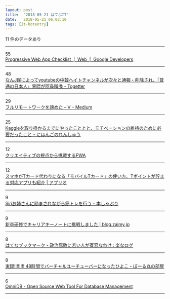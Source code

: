 ```yaml
---
layout: post
title:  "2018-05-21 はてぶIT"
date:   2018-05-21 06:02:10
tags: [it-hotentry]
---
```

11 件のデータあり

<hr><div class="row">
<div class="col-1"><span class="badge badge-pill badge-success h2">55</span></div>
<div class="col-11"><a href='https://developers.google.com/web/progressive-web-apps/checklist' target='_blank'>Progressive Web App Checklist  |  Web  |  Google Developers</a></div>
</div>
<hr>
<div class="row">
<div class="col-1"><span class="badge badge-pill badge-success h2">48</span></div>
<div class="col-11"><a href='https://togetter.com/li/1229279' target='_blank'>なんJ民によってyoutubeの中韓ヘイトチャンネルが次々と通報・削除され、「普通の日本人」界隈が阿鼻叫喚 - Togetter</a></div>
</div>
<hr>
<div class="row">
<div class="col-1"><span class="badge badge-pill badge-success h2">29</span></div>
<div class="col-11"><a href='https://medium.com/@voluntas/d03cafd3d2c0' target='_blank'>フルリモートワークを諦めた – V – Medium</a></div>
</div>
<hr>
<div class="row">
<div class="col-1"><span class="badge badge-pill badge-success h2">25</span></div>
<div class="col-11"><a href='http://catindog.hatenablog.com/entry/2018/05/20/221624' target='_blank'>Kaggleを取り掛かるまでにやったこととと、モチベーションの維持のために必要だったこと - にほんごのれんしゅう</a></div>
</div>
<hr>
<div class="row">
<div class="col-1"><span class="badge badge-pill badge-success h2">12</span></div>
<div class="col-11"><a href='https://www.slideshare.net/clockmaker_jp/pwa-97723651' target='_blank'>クリエイティブの視点から挑戦するPWA</a></div>
</div>
<hr>
<div class="row">
<div class="col-1"><span class="badge badge-pill badge-success h2">12</span></div>
<div class="col-11"><a href='http://appllio.com/how-to-use-mobile-tcard' target='_blank'>スマホがTカード代わりになる「モバイルTカード」の使い方、Tポイントが貯まる対応アプリも紹介 | アプリオ</a></div>
</div>
<hr>
<div class="row">
<div class="col-1"><span class="badge badge-pill badge-success h2">9</span></div>
<div class="col-11"><a href='http://honeshabri.hatenablog.com/entry/strength_training_with_siri' target='_blank'>Siriお姉さんに励まされながら筋トレを行う - 本しゃぶり</a></div>
</div>
<hr>
<div class="row">
<div class="col-1"><span class="badge badge-pill badge-success h2">9</span></div>
<div class="col-11"><a href='https://blog.zaimy.jp/2018/05/20/carrer-keynote/' target='_blank'>新卒研修でキャリアキーノートに挑戦しました | blog.zaimy.jp</a></div>
</div>
<hr>
<div class="row">
<div class="col-1"><span class="badge badge-pill badge-success h2">8</span></div>
<div class="col-11"><a href='http://b.hatena.ne.jp/entry/s/ruhiginoue.exblog.jp/29781755/' target='_blank'>はてなブックマーク - 政治腐敗に若い人が寛容なわけ : 楽なログ</a></div>
</div>
<hr>
<div class="row">
<div class="col-1"><span class="badge badge-pill badge-success h2">8</span></div>
<div class="col-11"><a href='http://www.ballmaru.com/entry/2018/05/20/%E5%AE%9F%E9%8C%B2!!!!!!!!_48%E6%99%82%E9%96%93%E3%81%A7%E3%83%90%E3%83%BC%E3%83%81%E3%83%A3%E3%83%AB%E3%83%A6%E3%83%BC%E3%83%81%E3%83%A5%E3%83%BC%E3%83%90%E3%83%BC%E3%81%AB%E3%81%AA%E3%81%A3' target='_blank'>実録!!!!!!!! 48時間でバーチャルユーチューバーになったひよこ - ぼーる丸の部屋</a></div>
</div>
<hr>
<div class="row">
<div class="col-1"><span class="badge badge-pill badge-success h2">6</span></div>
<div class="col-11"><a href='https://omnidb.org/en/' target='_blank'>OmniDB - Open Source Web Tool For Database Management</a></div>
</div>
<hr>
